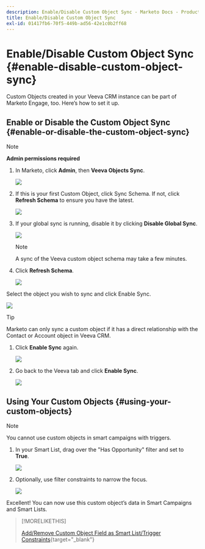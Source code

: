 ```yaml
---
description: Enable/Disable Custom Object Sync - Marketo Docs - Product Documentation
title: Enable/Disable Custom Object Sync
exl-id: 01417fb6-70f5-449b-ad56-42e1c0b2ff68
---
```

# Enable/Disable Custom Object Sync {#enable-disable-custom-object-sync}

Custom Objects created in your Veeva CRM instance can be part of Marketo Engage, too. Here’s how to set it up.

## Enable or Disable the Custom Object Sync {#enable-or-disable-the-custom-object-sync}

>[!NOTE]
>
>**Admin permissions required**

1. In Marketo, click **Admin**, then **Veeva Objects Sync**.

   ![](assets/enable-disable-custom-object-sync-1.png)

1. If this is your first Custom Object, click Sync Schema. If not, click **Refresh Schema** to ensure you have the latest.

   ![](assets/enable-disable-custom-object-sync-2.png)

1. If your global sync is running, disable it by clicking **Disable Global Sync**.

   ![](assets/enable-disable-custom-object-sync-3.png)

   >[!NOTE]
   >
   >A sync of the Veeva custom object schema may take a few minutes.

1. Click **Refresh Schema**.

   ![](assets/enable-disable-custom-object-sync-4.png)

Select the object you wish to sync and click Enable Sync.

   ![](assets/enable-disable-custom-object-sync-5.png)

   >[!TIP]
   >
   >Marketo can only sync a custom object if it has a direct relationship with the Contact or Account object in Veeva CRM.

1. Click **Enable Sync** again.

   ![](assets/enable-disable-custom-object-sync-6.png)

1. Go back to the Veeva tab and click **Enable Sync**.

   ![](assets/enable-disable-custom-object-sync-7.png)

## Using Your Custom Objects {#using-your-custom-objects}

>[!NOTE]
>
>You cannot use custom objects in smart campaigns with triggers.

1. In your Smart List, drag over the "Has Opportunity" filter and set to **True**.

   ![](assets/enable-disable-custom-object-sync-8.png)

1. Optionally, use filter constraints to narrow the focus.

   ![](assets/enable-disable-custom-object-sync-9.png)

Excellent! You can now use this custom object’s data in Smart Campaigns and Smart Lists.

>[!MORELIKETHIS]
>
>[Add/Remove Custom Object Field as Smart List/Trigger Constraints](/help/marketo/product-docs/crm-sync/veeva-crm-sync/sync-details/add-remove-custom-object-field-as-smart-list-trigger-constraints.md){target="_blank"}
